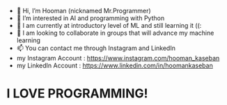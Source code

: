 - 👋 Hi, I’m Hooman (nicknamed Mr.Programmer)
- 👀 I’m interested in AI and programming with Python
- 🌱 I am currently at introductory level of ML and still learning it ((:
- 💞️ I am looking to collaborate in groups that will advance my machine learning
- 📫 You can contact me through Instagram and LinkedIn
- my Instagram Account : https://www.instagram.com/hooman_kaseban  
- my LinkedIn Account : https://www.linkedin.com/in/hoomankaseban
# I LOVE PROGRAMMING!
<!---
hoomankaseban/hoomankaseban is a ✨ special ✨ repository because its `README.md` (this file) appears on your GitHub profile.
You can click the Preview link to take a look at your changes.
--->
